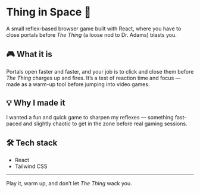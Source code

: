 # Thing in Space 🚀

A small reflex-based browser game built with React, where you have to close portals before *The Thing* (a loose nod to Dr. Adams) blasts you.

## 🎮 What it is

Portals open faster and faster, and your job is to click and close them before *The Thing* charges up and fires. It’s a test of reaction time and focus — made as a warm-up tool before jumping into video games.

## 💡 Why I made it

I wanted a fun and quick game to sharpen my reflexes — something fast-paced and slightly chaotic to get in the zone before real gaming sessions.

## 🛠️ Tech stack

- React
- Tailwind CSS

---

Play it, warm up, and don’t let *The Thing* wack you.
